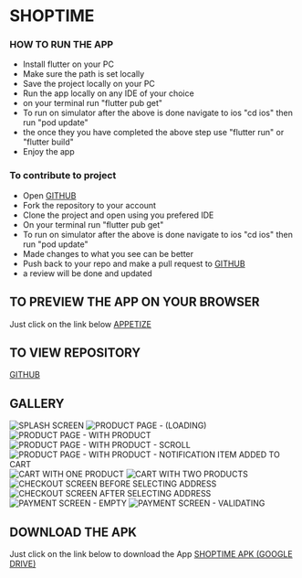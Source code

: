 # SHOPTIME

### HOW TO RUN THE APP

* Install flutter on your PC
* Make sure the path is set locally
* Save the project locally on your PC
* Run the app locally on any IDE of your choice
* on your terminal run "flutter pub get"
* To run on simulator after the above is done navigate to ios "cd ios" then run "pod update"
* the once they you have completed the above step use "flutter run" or "flutter build"
* Enjoy the app

### To contribute to project

* Open [GITHUB](https://github.com/andymaking/shop_time)
* Fork the repository to your account
* Clone the project and open using you prefered IDE
* On your terminal run "flutter pub get"
* To run on simulator after the above is done navigate to ios "cd ios" then run "pod update"
* Made changes to what you see can be better
* Push back to your repo and make a pull request to [GITHUB](https://github.com/andymaking/shop_time)
* a review will be done and updated


## TO PREVIEW THE APP ON YOUR BROWSER
Just click on the link below
[APPETIZE](https://appetize.io/app/b_hphabh4gtxuwcuvuucbkz7r65q)

## TO VIEW REPOSITORY
[GITHUB](https://github.com/andymaking/shop_time)

## GALLERY

![SPLASH SCREEN](https://github.com/andymaking/shop_time/blob/main/assets/images/1.jpeg)
![PRODUCT PAGE - (LOADING)](https://github.com/andymaking/shop_time/blob/main/assets/images/2.jpeg)
![PRODUCT PAGE - WITH PRODUCT](https://github.com/andymaking/shop_time/blob/main/assets/images/3.jpeg)
![PRODUCT PAGE - WITH PRODUCT - SCROLL](https://github.com/andymaking/shop_time/blob/main/assets/images/4.jpeg)
![PRODUCT PAGE - WITH PRODUCT - NOTIFICATION ITEM ADDED TO CART](https://github.com/andymaking/shop_time/blob/main/assets/images/5.jpeg)
![CART WITH ONE PRODUCT](https://github.com/andymaking/shop_time/blob/main/assets/images/6.jpeg)
![CART WITH TWO PRODUCTS](https://github.com/andymaking/shop_time/blob/main/assets/images/8.jpeg)
![CHECKOUT SCREEN BEFORE SELECTING ADDRESS](https://github.com/andymaking/shop_time/blob/main/assets/images/9.jpeg)
![CHECKOUT SCREEN AFTER SELECTING ADDRESS](https://github.com/andymaking/shop_time/blob/main/assets/images/10.jpeg)
![PAYMENT SCREEN - EMPTY](https://github.com/andymaking/shop_time/blob/main/assets/images/11.jpeg)
![PAYMENT SCREEN - VALIDATING](https://github.com/andymaking/shop_time/blob/main/assets/images/12.jpeg)

## DOWNLOAD THE APK
Just click on the link below to download the App
[SHOPTIME APK (GOOGLE DRIVE)](https://drive.google.com/file/d/1Fb0CmkYf0_-2JQKm8GrE0avJFVdoAXcG/view?usp=sharing)
